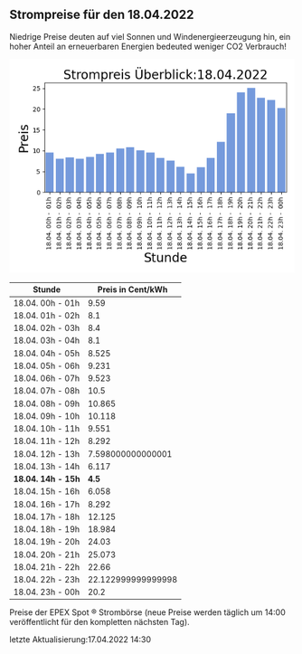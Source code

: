 
## Strompreise für den 18.04.2022

Niedrige Preise deuten auf viel Sonnen und Windenergieerzeugung hin, ein hoher Anteil an erneuerbaren Energien bedeuted weniger CO2 Verbrauch!

![Strompreis übersicht](imgs/strompreis_uebersicht.png)

| Stunde | Preis in Cent/kWh |
|---|---|
| 18.04. 00h -  01h | 9.59 | 
| 18.04. 01h -  02h | 8.1 | 
| 18.04. 02h -  03h | 8.4 | 
| 18.04. 03h -  04h | 8.1 | 
| 18.04. 04h -  05h | 8.525 | 
| 18.04. 05h -  06h | 9.231 | 
| 18.04. 06h -  07h | 9.523 | 
| 18.04. 07h -  08h | 10.5 | 
| 18.04. 08h -  09h | 10.865 | 
| 18.04. 09h -  10h | 10.118 | 
| 18.04. 10h -  11h | 9.551 | 
| 18.04. 11h -  12h | 8.292 | 
| 18.04. 12h -  13h | 7.598000000000001 | 
| 18.04. 13h -  14h | 6.117 | 
| **18.04. 14h -  15h** | **4.5** | 
| 18.04. 15h -  16h | 6.058 | 
| 18.04. 16h -  17h | 8.292 | 
| 18.04. 17h -  18h | 12.125 | 
| 18.04. 18h -  19h | 18.984 | 
| 18.04. 19h -  20h | 24.03 | 
| 18.04. 20h -  21h | 25.073 | 
| 18.04. 21h -  22h | 22.66 | 
| 18.04. 22h -  23h | 22.122999999999998 | 
| 18.04. 23h -  00h | 20.2 | 

Preise der EPEX Spot ® Strombörse (neue Preise werden täglich um 14:00 veröffentlicht für den kompletten nächsten Tag).

letzte Aktualisierung:17.04.2022 14:30